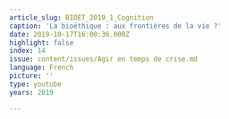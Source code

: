 ```yaml
---
article_slug: BIOET_2019_1_Cognition
caption: 'La bioéthique : aux frontières de la vie ?'
date: 2019-10-17T16:00:36.000Z
highlight: false
index: 14
issue: content/issues/Agir en temps de crise.md
language: French
picture: ''
type: youtube
years: 2019

---
```

